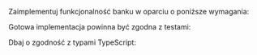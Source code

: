Zaimplementuj funkcjonalność banku w oparciu o poniższe wymagania:

<SPEC></SPEC>

Gotowa implementacja powinna być zgodna z testami:

<TESTS></TESTS>

Dbaj o zgodność z typami TypeScript:

<TYPES></TYPES>
